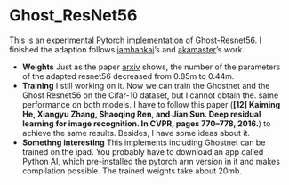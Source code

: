 # Ghost_ResNet56
This is an experimental Pytorch implementation of Ghost-Resnet56. I finished the adaption follows [iamhankai](https://github.com/iamhankai/ghostnet.pytorch)’s and [akamaster](https://github.com/akamaster/pytorch_resnet_cifar10)’s work. 


- **Weights** Just as the paper [arxiv](https://arxiv.org/abs/1911.11907) shows, the number of the parameters of the adapted resnet56 decreased from 0.85m to 0.44m.
- **Training** I still working on it. Now we can train the Ghostnet and the Ghost Resnet56 on the Cifar-10 dataset, but I cannot obtain the. same performance on both models. I have to follow this paper (**[12] Kaiming He, Xiangyu Zhang, Shaoqing Ren, and Jian Sun. Deep residual learning for image recognition. In CVPR, pages 770–778, 2016.**) to achieve the same results. Besides, I have some ideas about it.
- **Somethng interesting** This implements including Ghostnet can be trained on the ipad. You probably have to download an app called Python AI, which pre-installed the pytorch arm version in it and makes compilation possible.  The trained weights take about 20mb.
